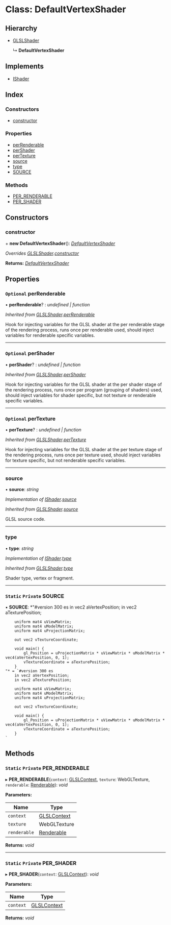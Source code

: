 
# Class: DefaultVertexShader

## Hierarchy

* [GLSLShader](glslshader.md)

  ↳ **DefaultVertexShader**

## Implements

* [IShader](../interfaces/ishader.md)

## Index

### Constructors

* [constructor](defaultvertexshader.md#constructor)

### Properties

* [perRenderable](defaultvertexshader.md#optional-perrenderable)
* [perShader](defaultvertexshader.md#optional-pershader)
* [perTexture](defaultvertexshader.md#optional-pertexture)
* [source](defaultvertexshader.md#source)
* [type](defaultvertexshader.md#type)
* [SOURCE](defaultvertexshader.md#static-private-source)

### Methods

* [PER_RENDERABLE](defaultvertexshader.md#static-private-per_renderable)
* [PER_SHADER](defaultvertexshader.md#static-private-per_shader)

## Constructors

###  constructor

\+ **new DefaultVertexShader**(): *[DefaultVertexShader](defaultvertexshader.md)*

*Overrides [GLSLShader](glslshader.md).[constructor](glslshader.md#constructor)*

**Returns:** *[DefaultVertexShader](defaultvertexshader.md)*

## Properties

### `Optional` perRenderable

• **perRenderable**? : *undefined | function*

*Inherited from [GLSLShader](glslshader.md).[perRenderable](glslshader.md#optional-perrenderable)*

Hook for injecting variables for the GLSL shader at the
per renderable stage of the rendering process, runs once
per renderable used, should inject variables for renderable
specific variables.

___

### `Optional` perShader

• **perShader**? : *undefined | function*

*Inherited from [GLSLShader](glslshader.md).[perShader](glslshader.md#optional-pershader)*

Hook for injecting variables for the GLSL shader at the
per shader stage of the rendering process, runs once
per program (grouping of shaders) used, should inject
variables for shader specific, but not texture or renderable
specific variables.

___

### `Optional` perTexture

• **perTexture**? : *undefined | function*

*Inherited from [GLSLShader](glslshader.md).[perTexture](glslshader.md#optional-pertexture)*

Hook for injecting variables for the GLSL shader at the
per texture stage of the rendering process, runs once
per texture used, should inject variables for texture specific,
but not renderable specific variables.

___

###  source

• **source**: *string*

*Implementation of [IShader](../interfaces/ishader.md).[source](../interfaces/ishader.md#source)*

*Inherited from [GLSLShader](glslshader.md).[source](glslshader.md#source)*

GLSL source code.

___

###  type

• **type**: *string*

*Implementation of [IShader](../interfaces/ishader.md).[type](../interfaces/ishader.md#type)*

*Inherited from [GLSLShader](glslshader.md).[type](glslshader.md#type)*

Shader type, vertex or fragment.

___

### `Static` `Private` SOURCE

▪ **SOURCE**: *"#version 300 es
        in vec2 aVertexPosition;
        in vec2 aTexturePosition;

        uniform mat4 uViewMatrix;
        uniform mat4 uModelMatrix;
        uniform mat4 uProjectionMatrix;

        out vec2 vTextureCoordinate;

        void main() {
            gl_Position = uProjectionMatrix * uViewMatrix * uModelMatrix * vec4(aVertexPosition, 0, 1);
            vTextureCoordinate = aTexturePosition;
        }
    "* = `#version 300 es
        in vec2 aVertexPosition;
        in vec2 aTexturePosition;

        uniform mat4 uViewMatrix;
        uniform mat4 uModelMatrix;
        uniform mat4 uProjectionMatrix;

        out vec2 vTextureCoordinate;

        void main() {
            gl_Position = uProjectionMatrix * uViewMatrix * uModelMatrix * vec4(aVertexPosition, 0, 1);
            vTextureCoordinate = aTexturePosition;
        }
    `

## Methods

### `Static` `Private` PER_RENDERABLE

▸ **PER_RENDERABLE**(`context`: [GLSLContext](glslcontext.md), `texture`: WebGLTexture, `renderable`: [Renderable](renderable.md)): *void*

**Parameters:**

Name | Type |
------ | ------ |
`context` | [GLSLContext](glslcontext.md) |
`texture` | WebGLTexture |
`renderable` | [Renderable](renderable.md) |

**Returns:** *void*

___

### `Static` `Private` PER_SHADER

▸ **PER_SHADER**(`context`: [GLSLContext](glslcontext.md)): *void*

**Parameters:**

Name | Type |
------ | ------ |
`context` | [GLSLContext](glslcontext.md) |

**Returns:** *void*
